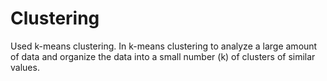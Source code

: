 # Clustering
Used k-means clustering. In k-means clustering to analyze a large amount of data and organize the data into a small number (k) of clusters of similar values. 
